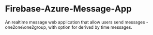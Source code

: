 # Firebase-Azure-Message-App
An realtime message web application that allow users send messages - one2one\one2group, with option for derived by time messages.
